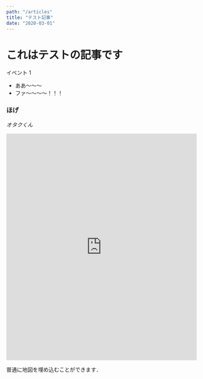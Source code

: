 ```yaml
---
path: "/articles"
title: "テスト記事"
date: "2020-03-01"
---
```


# これはテストの記事です

イベント 1

- ああ〜〜〜
- ファ〜〜〜〜！！！

### ほげ

_オタクくん_

<iframe src="https://www.google.com/maps/embed?pb=!1m18!1m12!1m3!1d805.8261384647761!2d140.0998077814783!3d36.11043736060067!2m3!1f0!2f0!3f0!3m2!1i1024!2i768!4f13.1!3m3!1m2!1s0x0%3A0xa901ed22ed8e89cd!2z562R5rOi5aSn5a2mIDNB5qOf!5e0!3m2!1sja!2sjp!4v1584352501721!5m2!1sja!2sjp" width="800" height="600" frameborder="0" style="border:0; width:100%;" allowfullscreen="" aria-hidden="false" tabindex="0"></iframe>

普通に地図を埋め込むことができます．
